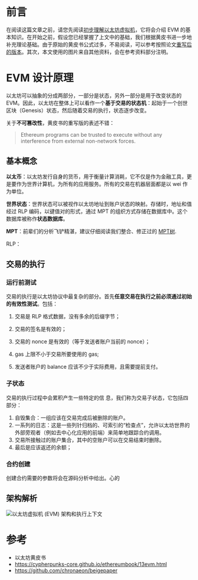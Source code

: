 # 前言

在阅读这篇文章之前，请您先阅读[初步理解以太坊虚拟机](https://github.com/learnerLj/geth-analyze/blob/main/analyzeSourceCode/EVM%E8%AE%BE%E8%AE%A1%E4%B8%8E%E5%8E%9F%E7%90%86/%E5%88%9D%E6%AD%A5%E7%90%86%E8%A7%A3%E4%BB%A5%E5%A4%AA%E5%9D%8A%E8%99%9A%E6%8B%9F%E6%9C%BA.md)，它将会介绍 EVM 的基本知识。在开始之前，假设您已经掌握了上文中的基础，我们根据黄皮书进一步地补充理论基础。由于原始的黄皮书公式过多，不易阅读，可以参考按照论文[重写后的版本](https://github.com/chronaeon/beigepaper)。其次，本文使用的图片来自其他资料，会在参考资料部分注明。

# EVM 设计原理

以太坊可以抽象的分成两部分，一部分是状态，另外一部分是用于改变状态的 EVM。因此，以太坊在整体上可以看作一个**基于交易的状态机**：起始于一个创世区块（Genesis）状态，然后随着交易的执行，状态逐步改变。

关于**不可篡改性**，黄皮书的重写版的表述不错：

> Ethereum programs can be trusted to execute without any interference from external non-network forces.

## 基本概念

**以太币**：以太坊发行自身的货币，用于衡量计算消耗，它不仅是作为金融工具，更是要作为世界计算机，为所有的应用服务。所有的交易在机器层面都是以 wei 作为单位。

**世界状态**：世界状态可以被视作以太坊地址到账户状态的映射。存储时，地址和值经过 RLP 编码，以键值对的形式，通过 MPT 的组织方式存储在数据库中。这个数据库被称作**状态数据库**。

**MPT**：前辈们的分析飞铲精湛，建议仔细阅读我们整合、修正过的 [MPT树](https://github.com/learnerLj/geth-analyze/blob/main/analyzeSourceCode/MPT%E6%A0%91.md).

RLP：



## 交易的执行



### 运行前测试

交易的执行是以太坊协议中最复杂的部分。首先**任意交易在执行之前必须通过初始的有效性测试**。包括：

1. 交易是 RLP 格式数据，没有多余的后缀字节； 

2. 交易的签名是有效的；
3.  交易的 nonce 是有效的（等于发送者账户当前的 nonce）；
4.  gas 上限不小于交易所要使用的 gas;
5. 发送者账户的 balance 应该不少于实际费用，且需要提前支付。

### 子状态

交易的执行过程中会累积产生一些特定的信 息，我们称为交易子状态，它包括四部分：

1. 自毁集合：一组应该在交易完成后被删除的账户。
2. 一系列的日志：这是一些列针归档的、可索引的“检查点”，允许以太坊世界的外部旁观者（例如去中心化应用的前端）来简单地跟踪合约调用。
3. 交易所接触过的账户集合，其中的空账户可以在交易结束时删除。
4. 最后是应该返还的余额；

### 合约创建

创建合约需要的参数将会在源码分析中给出。心的





## 架构解析

![以太坊虚拟机 (EVM) 架构和执行上下文](https://cypherpunks-core.github.io/ethereumbook/images/evm-architecture.png)

## 











































# 参考

- 以太坊黄皮书
- https://cypherpunks-core.github.io/ethereumbook/13evm.html
- https://github.com/chronaeon/beigepaper

